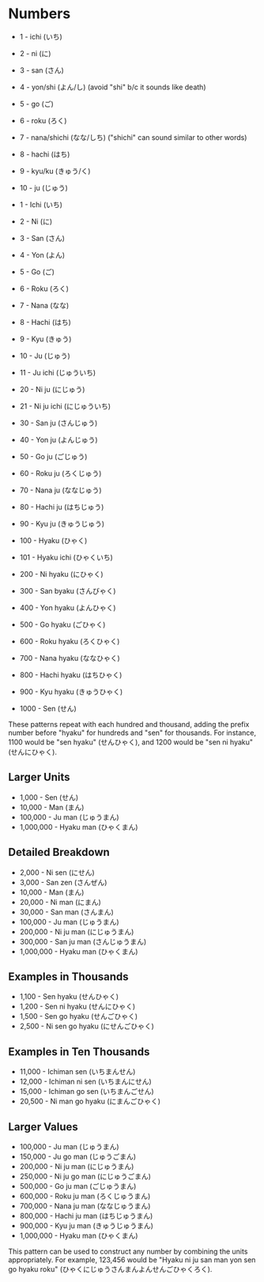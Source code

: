 # Numbers

- 1 - ichi (いち)
- 2 - ni (に)
- 3 - san (さん)
- 4 - yon/shi (よん/し) (avoid "shi" b/c it sounds like death)
- 5 - go (ご)
- 6 - roku (ろく)
- 7 - nana/shichi (なな/しち) ("shichi" can sound similar to other words)
- 8 - hachi (はち)
- 9 - kyu/ku (きゅう/く)
- 10 - ju (じゅう)

- 1 - Ichi (いち)
- 2 - Ni (に)
- 3 - San (さん)
- 4 - Yon (よん)
- 5 - Go (ご)
- 6 - Roku (ろく)
- 7 - Nana (なな)
- 8 - Hachi (はち)
- 9 - Kyu (きゅう)
- 10 - Ju (じゅう)
- 11 - Ju ichi (じゅういち)
- 20 - Ni ju (にじゅう)
- 21 - Ni ju ichi (にじゅういち)
- 30 - San ju (さんじゅう)
- 40 - Yon ju (よんじゅう)
- 50 - Go ju (ごじゅう)
- 60 - Roku ju (ろくじゅう)
- 70 - Nana ju (ななじゅう)
- 80 - Hachi ju (はちじゅう)
- 90 - Kyu ju (きゅうじゅう)
- 100 - Hyaku (ひゃく)
- 101 - Hyaku ichi (ひゃくいち)
- 200 - Ni hyaku (にひゃく)
- 300 - San byaku (さんびゃく)
- 400 - Yon hyaku (よんひゃく)
- 500 - Go hyaku (ごひゃく)
- 600 - Roku hyaku (ろくひゃく)
- 700 - Nana hyaku (ななひゃく)
- 800 - Hachi hyaku (はちひゃく)
- 900 - Kyu hyaku (きゅうひゃく)
- 1000 - Sen (せん)

These patterns repeat with each hundred and thousand, adding the prefix number before "hyaku" for hundreds and "sen" for thousands. For instance, 1100 would be "sen hyaku" (せんひゃく), and 1200 would be "sen ni hyaku" (せんにひゃく).

## Larger Units
- 1,000 - Sen (せん)
- 10,000 - Man (まん)
- 100,000 - Ju man (じゅうまん)
- 1,000,000 - Hyaku man (ひゃくまん)

## Detailed Breakdown
- 2,000 - Ni sen (にせん)
- 3,000 - San zen (さんぜん)
- 10,000 - Man (まん)
- 20,000 - Ni man (にまん)
- 30,000 - San man (さんまん)
- 100,000 - Ju man (じゅうまん)
- 200,000 - Ni ju man (にじゅうまん)
- 300,000 - San ju man (さんじゅうまん)
- 1,000,000 - Hyaku man (ひゃくまん)

## Examples in Thousands
- 1,100 - Sen hyaku (せんひゃく)
- 1,200 - Sen ni hyaku (せんにひゃく)
- 1,500 - Sen go hyaku (せんごひゃく)
- 2,500 - Ni sen go hyaku (にせんごひゃく)

## Examples in Ten Thousands
- 11,000 - Ichiman sen (いちまんせん)
- 12,000 - Ichiman ni sen (いちまんにせん)
- 15,000 - Ichiman go sen (いちまんごせん)
- 20,500 - Ni man go hyaku (にまんごひゃく)

## Larger Values
- 100,000 - Ju man (じゅうまん)
- 150,000 - Ju go man (じゅうごまん)
- 200,000 - Ni ju man (にじゅうまん)
- 250,000 - Ni ju go man (にじゅうごまん)
- 500,000 - Go ju man (ごじゅうまん)
- 600,000 - Roku ju man (ろくじゅうまん)
- 700,000 - Nana ju man (ななじゅうまん)
- 800,000 - Hachi ju man (はちじゅうまん)
- 900,000 - Kyu ju man (きゅうじゅうまん)
- 1,000,000 - Hyaku man (ひゃくまん)
  
This pattern can be used to construct any number by combining the units appropriately. For example, 123,456 would be "Hyaku ni ju san man yon sen go hyaku roku" (ひゃくにじゅうさんまんよんせんごひゃくろく).

